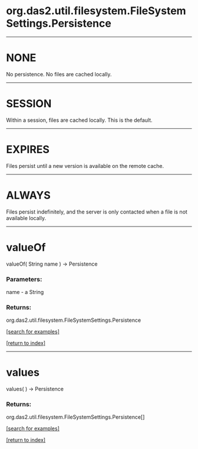 # org.das2.util.filesystem.FileSystemSettings.Persistence



***
<a name="NONE"></a>
# NONE

No persistence.  No files are cached locally.

***
<a name="SESSION"></a>
# SESSION

Within a session, files are cached locally.  This is the default.

***
<a name="EXPIRES"></a>
# EXPIRES

Files persist until a new version is available on the remote cache.

***
<a name="ALWAYS"></a>
# ALWAYS

Files persist indefinitely, and the server is only contacted when a file
 is not available locally.

***
<a name="valueOf"></a>
# valueOf
valueOf( String name ) &rarr; Persistence



### Parameters:
name - a String

### Returns:
org.das2.util.filesystem.FileSystemSettings.Persistence


<a href="https://github.com/autoplot/dev/search?q=valueOf&unscoped_q=valueOf">[search for examples]</a>

<a href="https://github.com/autoplot/documentation/blob/master/javadoc/index-all.md">[return to index]</a>

***
<a name="values"></a>
# values
values(  ) &rarr; Persistence



### Returns:
org.das2.util.filesystem.FileSystemSettings.Persistence[]


<a href="https://github.com/autoplot/dev/search?q=values&unscoped_q=values">[search for examples]</a>

<a href="https://github.com/autoplot/documentation/blob/master/javadoc/index-all.md">[return to index]</a>

